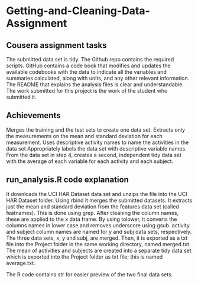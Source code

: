 # Getting-and-Cleaning-Data-Assignment
## Cousera assignment tasks
  The submitted data set is tidy.
  The Github repo contains the required scripts. 
  GitHub contains a code book that modifies and updates the available codebooks with the data to indicate all the variables and summaries calculated, along with units, and any other relevant information.
  The README that explains the analysis files is clear and understandable.
  The work submitted for this project is the work of the student who submitted it.

## Achievements
  Merges the training and the test sets to create one data set.
  Extracts only the measurements on the mean and standard deviation for each measurement.
  Uses descriptive activity names to name the activities in the data set
  Appropriately labels the data set with descriptive variable names.
  From the data set in step 4, creates a second, independent tidy data set with the average of each variable for each activity and each subject.
  
## run_analysis.R code explanation
  It downloads the UCI HAR Dataset data set and unzips the file into the UCI HAR Dataset folder.
  Using rbind it merges the submitted datasets.
  It extracts just the mean and standard deviation from the features data set (called featnames). This is done using grep.
  After cleaning the column names, these are applied to the x data frame.
  By using tolower, it converts the columns names in lower case and removes underscore using gsub. activity and subject column names are named for y and subj data sets, respectively.
  The three data sets, x, y and subj, are merged. Then, it is exported as a txt file into the Project folder in the same working directory, named merged.txt.
  The mean of activities and subjects are created into a separate tidy data set which is exported into the Project folder as txt file; this is named average.txt.

The R code contains str for easier preview of the two final data sets.
